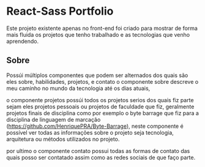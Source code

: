 # React-Sass Portfolio

Este projeto existente apenas no front-end foi criado para mostrar de forma mais fluida os projetos que tenho trabalhado e
as tecnologias que venho aprendendo.

## Sobre

Possúi múltiplos componentes que podem ser alternados dos quais são eles sobre, habilidades, projetos, e contato o componente
sobre descreve o meu caminho no mundo da tecnologia até os dias atuais, 

o componente projetos possúi todos os projetos serios dos quais fiz parte sejam eles projetos pessoais ou projetos de faculdade
que fiz, geralmente projetos finais de disciplina como por exemplo o byte barrage que fiz para a disciplina de linguagem de
marcação (https://github.com/HenriquePRA/Byte-Barrage), neste componente é possível ver todas as informações sobre o projeto 
seja tecnologia, arquitetura ou métodos utilizados no projeto.

por ultimo o componente contato possui todas as formas de contato das quais posso ser contatado assim como as redes sociais
de que faço parte.

